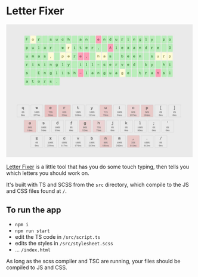 # Letter Fixer

<img src="screenshot.jpg" alt="screenshot" width="500"/>

[Letter Fixer](https://letterfixer.com) is a little tool that has you do some touch typing, then tells you which letters you should work on.

It's built with TS and SCSS from the `src` directory, which compile to the JS and CSS files found at `/`.

## To run the app

- `npm i`
- `npm run start`
- edit the TS code in `/src/script.ts`
- edits the styles in `/src/stylesheet.scss`
- ... `/index.html`

As long as the scss compiler and TSC are running, your files should be compiled to JS and CSS.
